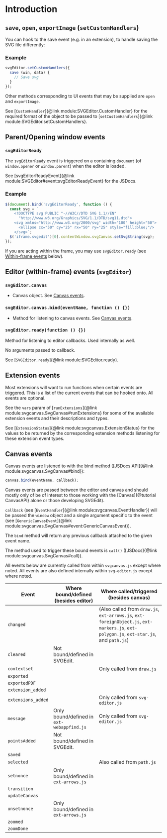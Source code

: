 # Introduction

## `save`, `open`, `exportImage` (`setCustomHandlers`)

You can hook to the save event (e.g. in an extension), to handle saving
the SVG file differently:

### Example
```js
svgEditor.setCustomHandlers({
  save (win, data) {
    // Save svg
  }
});
```

Other methods corresponding to UI events that may be supplied are `open`
and `exportImage`.

See [`CustomHandler`]{@link module:SVGEditor.CustomHandler} for the required
format of the object to be passed to
[`setCustomHandlers`]{@link module:SVGEditor.setCustomHandlers}.

## Parent/Opening window events

### `svgEditorReady`

The `svgEditorReady` event is triggered on a containing `document` (of
`window.opener` or `window.parent`) when the editor is loaded.

See [svgEditorReadyEvent]{@link module:SVGEditor#event:svgEditorReadyEvent}
for the JSDocs.

### Example

```js
$(document).bind('svgEditorReady', function () {
  const svg = `
    <!DOCTYPE svg PUBLIC "-//W3C//DTD SVG 1.1//EN"
      "http://www.w3.org/Graphics/SVG/1.1/DTD/svg11.dtd">
    <svg xmlns="http://www.w3.org/2000/svg" width="100" height="50">
      <ellipse cx="50" cy="25" rx="50" ry="25" style="fill:blue;"/>
    </svg>`;
  $('iframe.svgedit')[0].contentWindow.svgCanvas.setSvgString(svg);
});
```

If you are acting within the frame, you may use `svgEditor.ready`
(see [Within-frame events](#Editor-within-frame-events-svgEditor) below).

## Editor (within-frame) events (`svgEditor`)

### `svgEditor.canvas`

- Canvas object. See [Canvas events](#Canvas-events).

### `svgEditor.canvas.bind(eventName, function () {})`

- Method for listening to canvas events. See [Canvas events](#Canvas-events).

### `svgEditor.ready(function () {})`

Method for listening to editor callbacks. Used internally as well.

No arguments passed to callback.

See [`SVGEditor.ready`]{@link module:SVGEditor.ready}.

## Extension events

Most extensions will want to run functions when certain events are
triggered. This is a list of the current events that can be hooked
onto. All events are optional.

See the `vars` param of
[`runExtensions`]{@link module:svgcanvas.SvgCanvas#runExtensions}
for some of the available extension events and their descriptions and types.

See [`ExtensionStatus`]{@link module:svgcanvas.ExtensionStatus} for the
values to be returned by the corresponding extension methods listening
for these extension event types.

## Canvas events

Canvas events are listened to with the bind method
([JSDocs API]{@link module:svgcanvas.SvgCanvas#bind}):

```js
canvas.bind(eventName, callback);
```

Canvas events are passed between the editor and canvas and should mostly
only of be of interest to those working with the [Canvas]{@tutorial CanvasAPI}
alone or those developing SVGEdit).

`callback` (see [`EventHandler`]{@link module:svgcanvas.EventHandler}) will be passed the
`window` object and a single argument specific to the event
(see [`GenericCanvasEvent`]{@link module:svgcanvas.SvgCanvas#event:GenericCanvasEvent}).

The `bind` method will return any previous callback attached to the given
event name.

The method used to trigger these bound events is `call()`
([JSDocs]{@link module:svgcanvas.SvgCanvas#call}).

All events below are currently called from within `svgcanvas.js` except where
noted. All events are also defined internally within `svg-editor.js` except
where noted.

|Event|Where bound/defined (besides editor)|Where called/triggered (besides canvas)|
|-----|------------------------------------|-----------------------------|
|`changed` | | (Also called from `draw.js`, `ext-arrows.js`, `ext-foreignObject.js`, `ext-markers.js`, `ext-polygon.js`, `ext-star.js`, and `path.js`) |
|`cleared` | Not bound/defined in SVGEdit. | |
|`contextset` | | Only called from `draw.js`|
|`exported` | | |
|`exportedPDF` | | |
|`extension_added` | | |
|`extensions_added` | | Only called from `svg-editor.js` |
|`message` | Only bound/defined in `ext-webappfind.js` | Only called from `svg-editor.js` |
|`pointsAdded` | Not bound/defined in SVGEdit. | |
|`saved` | | |
|`selected` | | Also called from `path.js` |
|`setnonce` | Only bound/defined in `ext-arrows.js` | |
|`transition` | | |
|`updateCanvas` | | |
|`unsetnonce` | Only bound/defined in `ext-arrows.js` | |
|`zoomed` | | |
|`zoomDone` | | |
